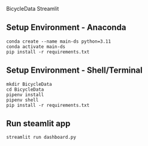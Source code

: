 BicycleData Streamlit

## Setup Environment - Anaconda
```
conda create --name main-ds python=3.11
conda activate main-ds
pip install -r requirements.txt
```

## Setup Environment - Shell/Terminal
```
mkdir BicycleData
cd BicycleData
pipenv install
pipenv shell
pip install -r requirements.txt
```

## Run steamlit app
```
streamlit run dashboard.py
```
